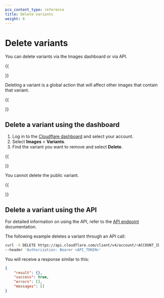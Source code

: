 ```yaml
---
pcx_content_type: reference
title: Delete variants
weight: 6
---
```


# Delete variants

You can delete variants via the Images dashboard or via API.

{{<Aside type="warning" header="Warning">}}

Deleting a variant is a global action that will affect other images that contain that variant.

{{</Aside>}}

## Delete a variant using the dashboard

1. Log in to the [Cloudflare dashboard](https://dash.cloudflare.com/login) and select your account.
2. Select **Images** > **Variants**.
3. Find the variant you want to remove and select **Delete**.

{{<Aside type="note" header="Note">}}

You cannot delete the public variant.

{{</Aside>}}

## Delete a variant using the API

For detailed information on using the API, refer to the [API endpoint](https://api.cloudflare.com/#cloudflare-images-variants-delete-a-variant) documentation.

The following example deletes a variant through an API call:

```bash
curl -X DELETE https://api.cloudflare.com/client/v4/account/<ACCOUNT_ID>/images/v1/variants/<VARIANT_NAME> \
--header 'Authorization: Bearer <API_TOKEN>'
```

You will receive a response similar to this:

```json
{
	"result": {},
	"success": true,
	"errors": [],
	"messages": []
}
```
